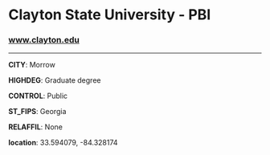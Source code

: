 # Clayton  State University - PBI
### www.clayton.edu
---
**CITY**: Morrow

**HIGHDEG**: Graduate degree

**CONTROL**: Public

**ST_FIPS**: Georgia

**RELAFFIL**: None

**location**: 33.594079, -84.328174